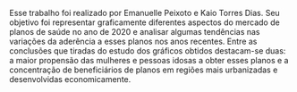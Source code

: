 Esse trabalho foi realizado por Emanuelle Peixoto e Kaio Torres Dias. Seu objetivo foi representar graficamente diferentes aspectos do mercado de planos de saúde no ano de 2020
e analisar algumas tendências nas variações da aderência a esses planos nos anos recentes. Entre as conclusões que tiradas do estudo dos gráficos obtidos destacam-se duas:
a maior propensão das mulheres e pessoas idosas a obter esses planos e a concentração de beneficiários de planos em regiões mais urbanizadas e desenvolvidas economicamente.

